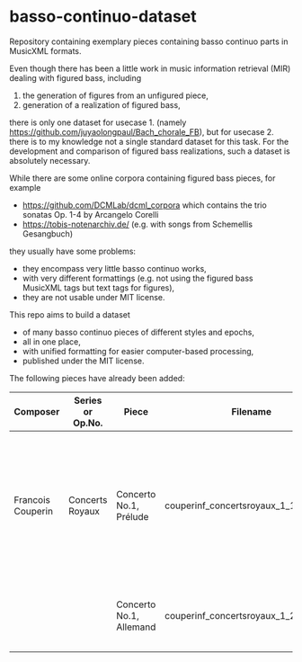# basso-continuo-dataset
Repository containing exemplary pieces containing basso continuo parts in MusicXML formats.

Even though there has been a little work in music information retrieval (MIR)
dealing with figured bass, including

 1. the generation of figures from an unfigured piece,
 2. generation of a realization of figured bass,

there is only one dataset for usecase 1. (namely
https://github.com/juyaolongpaul/Bach_chorale_FB),
but for usecase 2. there is to my knowledge not a single standard dataset for this task.
For the development and comparison of figured bass realizations, such a dataset
is absolutely necessary.

While there are some online corpora containing figured bass pieces, for example

 * https://github.com/DCMLab/dcml_corpora which contains the trio sonatas
Op. 1-4 by Arcangelo Corelli
 * https://tobis-notenarchiv.de/ (e.g. with songs from Schemellis Gesangbuch)

they usually have some problems:
 * they encompass very little basso continuo works,
 * with very different formattings (e.g. not using the figured bass MusicXML tags but text tags for figures),
 * they are not usable under MIT license.

This repo aims to build a dataset
 * of many basso continuo pieces of different styles and epochs,
 * all in one place,
 * with unified formatting for easier computer-based processing,
 * published under the MIT license.

The following pieces have already been added:

| Composer          | Series or Op.No. | Piece                   | Filename                               | Contributor      | Reviewed (Yes / No) | Remarks                                                                                  | Source Description                                   | Source Link (if found online)                      |
|-------------------|------------------|-------------------------|----------------------------------------|------------------|---------------------|------------------------------------------------------------------------------------------|------------------------------------------------------|----------------------------------------------------|
| Francois Couperin | Concerts Royaux  | Concerto No.1, Prélude  | couperinf_concertsroyaux_1_1_prelude   | Tristan Repolusk | No                  | The piece is apparently so complex that Musescore 3.6 exported the MusicXML with errors. | First edition. Paris: l'Autheur, Boyvin, etc., 1722. | https://imslp.org/wiki/Special:ReverseLookup/60621 |
|                   |                  | Concerto No.1, Allemand | couperinf_concertsroyaux_1_2_allemand  | Tristan Repolusk | No                  |                                                                                          | First edition. Paris: l'Autheur, Boyvin, etc., 1722. | https://imslp.org/wiki/Special:ReverseLookup/60621 |
